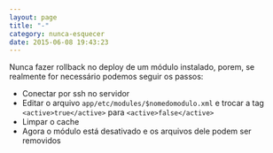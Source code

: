 ```yaml
---
layout: page
title: "-"
category: nunca-esquecer
date: 2015-06-08 19:43:23
---
```


Nunca fazer rollback no deploy de um módulo instalado, porem, se realmente for
necessário podemos seguir os passos:

* Conectar por ssh no servidor
* Editar o arquivo `app/etc/modules/$nomedomodulo.xml` e trocar a tag `<active>true</active>` para `<active>false</active>`
* Limpar o cache
* Agora o módulo está desativado e os arquivos dele podem ser removidos

